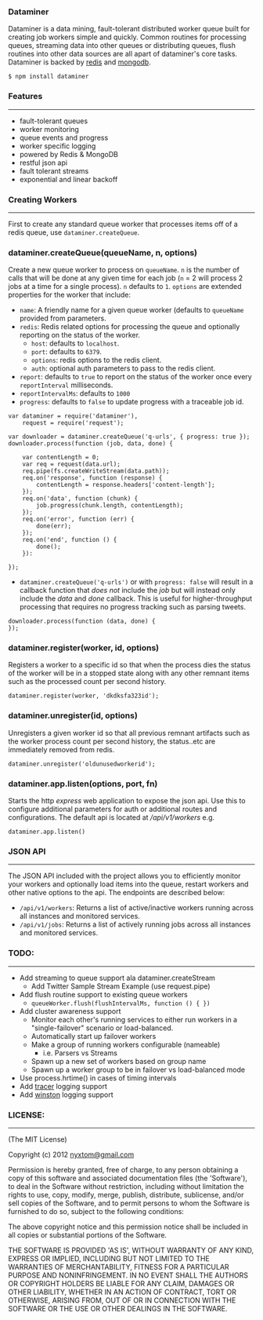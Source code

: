 ### Dataminer
Dataminer is a data mining, fault-tolerant distributed worker queue built
for creating job workers simple and quickly. Common routines for processing queues, streaming data into other queues or distributing queues, flush routines into other data sources are all apart of dataminer's core tasks. Dataminer is backed by [redis](http://redis.io/) and [mongodb](http://mongodb.org/).

```
$ npm install dataminer
```

### Features
--------------------
* fault-tolerant queues
* worker monitoring
* queue events and progress
* worker specific logging
* powered by Redis & MongoDB
* restful json api
* fault tolerant streams
* exponential and linear backoff

### Creating Workers
---------------------
First to create any standard queue worker that processes items off of a redis queue, use ``dataminer.createQueue``.

### dataminer.createQueue(queueName, n, options)
Create a new queue worker to process on `queueName`. `n` is the number of 
calls that will be done at any given time for each job (`n` = 2 will
process 2 jobs at a time for a single process). `n` defaults to `1`.
`options` are extended properties for the worker that include:

* `name`: A friendly name for a given queue worker (defaults to
  `queueName` provided from parameters.
* `redis`: Redis related options for processing the queue and optionally
  reporting on the status of the worker.
    * `host`: defaults to `localhost`.
    * `port`: defaults to `6379`.
    * `options`: redis options to the redis client.
    * `auth`: optional auth parameters to pass to the redis client.
* `report`: defaults to `true` to report on the status of the worker once
  every `reportInterval` milliseconds.
* `reportIntervalMs`: defaults to `1000`
* `progress`: defaults to `false` to update progress with a traceable job id.

```
var dataminer = require('dataminer'),
    request = require('request');

var downloader = dataminer.createQueue('q-urls', { progress: true });
downloader.process(function (job, data, done) {

    var contentLength = 0;
    var req = request(data.url);
    req.pipe(fs.createWriteStream(data.path));
    req.on('response', function (response) {
        contentLength = response.headers['content-length'];
    });
    req.on('data', function (chunk) {
        job.progress(chunk.length, contentLength);
    });
    req.on('error', function (err) {
        done(err);
    });
    req.on('end', function () {
        done();
    }):

});
```
- ```dataminer.createQueue('q-urls')``` or with ```progress: false``` will 
  result in a callback function that *does not* include the *job* but will
  instead only include the *data* and *done* callback. This is useful for
  higher-throughput processing that requires no progress tracking such as
  parsing tweets.

```
downloader.process(function (data, done) {
});
```

### dataminer.register(worker, id, options)
Registers a worker to a specific id so that when the process dies the
status of the worker will be in a stopped state along with any other
remnant items such as the processed count per second history.

```
dataminer.register(worker, 'dkdksfa323id');
```

### dataminer.unregister(id, options)
Unregisters a given worker id so that all previous remnant artifacts such
as the worker process count per second history, the status..etc are
immediately removed from redis.

```
dataminer.unregister('oldunusedworkerid');
```

### dataminer.app.listen(options, port, fn)
Starts the http *express* web application to expose the json api. Use this
to configure additional parameters for auth or additional routes and
configurations. The default api is located at */api/v1/workers* e.g.

```
dataminer.app.listen()
```

### JSON API
-----------------
The JSON API included with the project allows you to efficiently monitor
your workers and optionally load items into the queue, restart workers and
other native options to the api. The endpoints are described below:

* ```/api/v1/workers```: Returns a list of active/inactive workers running
  across all instances and monitored services.
* ```/api/v1/jobs```: Returns a list of actively running jobs across all
  instances and monitored services.

### TODO:
------------------
* Add streaming to queue support ala dataminer.createStream
    * Add Twitter Sample Stream Example (use request.pipe)
* Add flush routine support to existing queue workers
    * ```queueWorker.flush(flushIntervalMs, function () { })```
* Add cluster awareness support
    * Monitor each other's running services to either run workers 
      in a "single-failover" scenario or load-balanced.
    * Automatically start up failover workers
    * Make a group of running workers configurable (nameable)
        - i.e. Parsers vs Streams
    * Spawn up a new set of workers based on group name
    * Spawn up a worker group to be in failover vs load-balanced mode
* Use process.hrtime() in cases of timing intervals
* Add [tracer](http://github.com/baryon/tracer) logging support
* Add [winston](https://github.com/flatiron/winston) logging support

### LICENSE:
--------------------
(The MIT License)

Copyright (c) 2012 <nyxtom@gmail.com>

Permission is hereby granted, free of charge, to any person obtaining a copy of this software and associated documentation files (the 'Software'), to deal in the Software without restriction, including without limitation the rights to use, copy, modify, merge, publish, distribute, sublicense, and/or sell copies of the Software, and to permit persons to whom the Software is furnished to do so, subject to the following conditions:

The above copyright notice and this permission notice shall be included in all copies or substantial portions of the Software.

THE SOFTWARE IS PROVIDED 'AS IS', WITHOUT WARRANTY OF ANY KIND, EXPRESS OR IMPLIED, INCLUDING BUT NOT LIMITED TO THE WARRANTIES OF MERCHANTABILITY, FITNESS FOR A PARTICULAR PURPOSE AND NONINFRINGEMENT. IN NO EVENT SHALL THE AUTHORS OR COPYRIGHT HOLDERS BE LIABLE FOR ANY CLAIM, DAMAGES OR OTHER LIABILITY, WHETHER IN AN ACTION OF CONTRACT, TORT OR OTHERWISE, ARISING FROM, OUT OF OR IN CONNECTION WITH THE SOFTWARE OR THE USE OR OTHER DEALINGS IN THE SOFTWARE.
